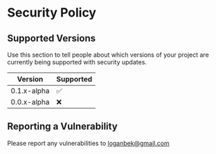# Security Policy

## Supported Versions

Use this section to tell people about which versions of your project are
currently being supported with security updates.

| Version | Supported          |
| ------------- | ------------------ |
| 0.1.x-alpha   | :white_check_mark: |
| 0.0.x-alpha   | :x:                |

## Reporting a Vulnerability

Please report any vulnerabilities to loganbek@gmail.com

